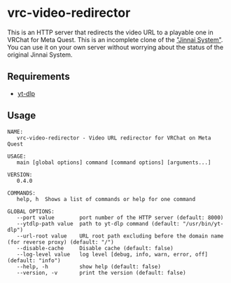 # vrc-video-redirector

This is an HTTP server that redirects the video URL to a playable one in VRChat for Meta Quest.
This is an incomplete clone of the ["Jinnai System"](https://t-ne.x0.to/).
You can use it on your own server without worrying about the status of the original Jinnai System.

## Requirements

- [yt-dlp](https://github.com/yt-dlp/yt-dlp)

## Usage

```
NAME:
   vrc-video-redirector - Video URL redirector for VRChat on Meta Quest

USAGE:
   main [global options] command [command options] [arguments...]

VERSION:
   0.4.0

COMMANDS:
   help, h  Shows a list of commands or help for one command

GLOBAL OPTIONS:
   --port value        port number of the HTTP server (default: 8000)
   --ytdlp-path value  path to yt-dlp command (default: "/usr/bin/yt-dlp")
   --url-root value    URL root path excluding before the domain name (for reverse proxy) (default: "/")
   --disable-cache     Disable cache (default: false)
   --log-level value   log level [debug, info, warn, error, off] (default: "info")
   --help, -h          show help (default: false)
   --version, -v       print the version (default: false)
```
